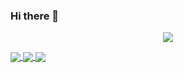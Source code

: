 ### Hi there 👋

<p align="center" href="https://github.com/anuraghazra/github-readme-stats">
  <img align="center" src="https://github-readme-stats.vercel.app/api?username=archifleks&show_icons=true&theme=synthwave" />
</p>
<a href="https://github.com/particuleio/symplegma">
  <img align="center" src="https://github-readme-stats.vercel.app/api/pin/?username=particuleio&repo=symplegma&theme=synthwave" />
</a>
<a href="https://github.com/particuleio/teks">
  <img align="center" src="https://github-readme-stats.vercel.app/api/pin/?username=particuleio&repo=teks&theme=synthwave&show_owner" />
</a>
<a href="https://github.com/particuleio/tkap">
  <img align="center" src="https://github-readme-stats.vercel.app/api/pin/?username=particuleio&repo=tkap&theme=synthwave&show_owner" />
</a>
<!--
**ArchiFleKs/archifleks** is a ✨ _special_ ✨ repository because its `README.md` (this file) appears on your GitHub profile.

Here are some ideas to get you started:

- 🔭 I’m currently working on ...
- 🌱 I’m currently learning ...
- 👯 I’m looking to collaborate on ...
- 🤔 I’m looking for help with ...
- 💬 Ask me about ...
- 📫 How to reach me: ...
- 😄 Pronouns: ...
- ⚡ Fun fact: ...
-->
